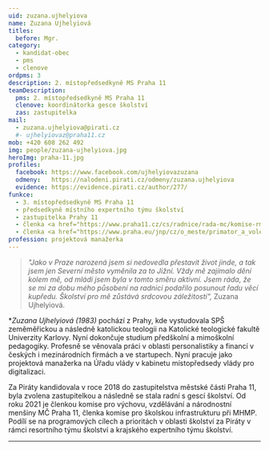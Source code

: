```yaml
---
uid: zuzana.ujhelyiova
name: Zuzana Ujhelyiová
titles:		
  before: Mgr. 	
category:
  - kandidat-obec
  - pms
  - clenove
ordpms: 3
description: 2. místopředsedkyně MS Praha 11
teamDescription:
  pms: 2. místopředsedkyně MS Praha 11
  clenove: koordinátorka gesce školství
  zas: zastupitelka
mail:
  - zuzana.ujhelyiova@pirati.cz
  #- ujhelyiovaz@praha11.cz
mob: +420 608 262 492
img: people/zuzana-ujhelyiova.jpg
heroImg: praha-11.jpg
profiles:
  facebook: https://www.facebook.com/ujhelyiovazuzana
  odmeny:   https://nalodeni.pirati.cz/odmeny/zuzana.ujhelyiova
  evidence: https://evidence.pirati.cz/author/277/
funkce:
  - 3. místopředsedkyně MS Praha 11
  - předsedkyně místního expertního týmu školství
  - zastupitelka Prahy 11
  - členka <a href="https://www.praha11.cz/cs/radnice/rada-mc/komise-rmc/komise-pro-vychovu-vzdelavani-a-narodnostni-mensiny.html">Komise pro výchovu, vzdělávání a národnostní menšiny RMČ P11</a>
  - členka <a href="https://www.praha.eu/jnp/cz/o_meste/primator_a_volene_organy/rada/komise_rady/index.html?commissionId=35384">Komise pro školskou infrastrukturu HMP</a>
profession: projektová manažerka
---
```



>*"Jako v Praze narozená jsem si nedovedla přestavit život jinde, a tak jsem jen Severní město vyměnila za to Jižní. Vždy mě zajímalo dění kolem mě, od mládí jsem byla v tomto směru aktivní. Jsem ráda, že se mi za dobu mého působení na radnici podařilo posunout řadu věcí kupředu. Školství pro mě zůstává srdcovou záležitostí",* Zuzana Ujhelyiová.

**Zuzana Ujhelyiová (*1983)** pochází z Prahy, kde vystudovala SPŠ zeměměřickou a následně katolickou teologii na Katolické teologické fakultě Univerzity Karlovy. Nyní dokončuje studium předškolní a mimoškolní pedagogiky. Profesně se věnovala práci v oblasti personalistiky a financí v českých i mezinárodních firmách a ve startupech. Nyní pracuje jako projektová manažerka na Úřadu vlády v kabinetu místopředsedy vlády pro digitalizaci.

Za Piráty kandidovala v roce 2018 do zastupitelstva městské části Praha 11, byla zvolena zastupitelkou a následně se stala radní s gescí školství. Od roku 2021 je členkou komise pro výchovu, vzdělávání a národnostní menšiny MČ Praha 11, členka komise pro školskou infrastrukturu při MHMP. Podílí se na programových cílech a prioritách v oblasti školství za Piráty v rámci resortního týmu školství a krajského expertního týmu školství.


---
